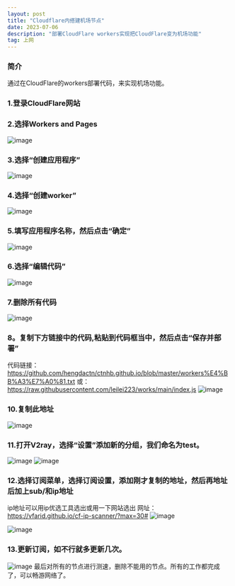```yaml
---
layout: post
title: "Cloudflare内搭建机场节点"
date: 2023-07-06
description: "部署CloudFlare workers实现把CloudFlare变为机场功能"
tag: 上网
---
```

### 简介
通过在CloudFlare的workers部署代码，来实现机场功能。
### 1.登录CloudFlare网站
### 2.选择Workers and Pages
![image](https://github.com/hengdactn/ctnhb.github.io/assets/70909689/296e6ba6-f9e6-4aa0-aaf8-2a91b18cb4a7)
### 3.选择“创建应用程序”
![image](https://github.com/hengdactn/ctnhb.github.io/assets/70909689/27373f70-4185-4807-9d92-425822669569)
### 4.选择“创建worker”
![image](https://github.com/hengdactn/ctnhb.github.io/assets/70909689/296dd201-51fd-4c8e-9277-f4ed65a10a41)
### 5.填写应用程序名称，然后点击“确定”
![image](https://github.com/hengdactn/ctnhb.github.io/assets/70909689/4532ded2-21e2-45fc-8229-f94ac0c85c1b)
### 6.选择“编辑代码”
![image](https://github.com/hengdactn/ctnhb.github.io/assets/70909689/948c0826-7aa4-47c5-9115-e5970ccce09a)
### 7.删除所有代码
![image](https://github.com/hengdactn/ctnhb.github.io/assets/70909689/826dd439-352a-4fe6-867a-1031dff1b3b5)
### 8。复制下方链接中的代码,粘贴到代码框当中，然后点击“保存并部署”
代码链接：https://github.com/hengdactn/ctnhb.github.io/blob/master/workers%E4%BB%A3%E7%A0%81.txt
或：https://raw.githubusercontent.com/leilei223/works/main/index.js
![image](https://github.com/hengdactn/ctnhb.github.io/assets/70909689/d9efcfbf-8a7a-4a92-8581-90e072ddca2c)
### 10.复制此地址
![image](https://github.com/hengdactn/ctnhb.github.io/assets/70909689/0772aeab-5184-43bd-b8a1-659e656587ef)
### 11.打开V2ray，选择“设置”添加新的分组，我们命名为test。
![image](https://github.com/hengdactn/ctnhb.github.io/assets/70909689/2f7b5aac-f10a-483e-b2a9-307a40c5eb7a)
![image](https://github.com/hengdactn/ctnhb.github.io/assets/70909689/b204887d-628e-48d1-9bd1-2b3c09eca3a5)
### 12.选择订阅菜单，选择订阅设置，添加刚才复制的地址，然后再地址后加上sub/和ip地址
ip地址可以用ip优选工具选出或用一下网站选出
网址：https://vfarid.github.io/cf-ip-scanner/?max=30#
![image](https://github.com/hengdactn/ctnhb.github.io/assets/70909689/5f9ea162-806c-4c4e-b6bf-e144b35ccafd)

![image](https://github.com/hengdactn/ctnhb.github.io/assets/70909689/b0a1085c-cde9-40be-8c82-20e35ef8698e)
### 13.更新订阅，如不行就多更新几次。
![image](https://github.com/hengdactn/ctnhb.github.io/assets/70909689/30eb971c-960c-4fdd-86f7-737cd51ea934)
最后对所有的节点进行测速，删除不能用的节点。所有的工作都完成了，可以畅游网络了。






